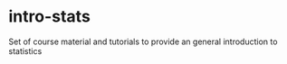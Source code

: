 # intro-stats
Set of course material and tutorials to provide an general introduction to statistics
